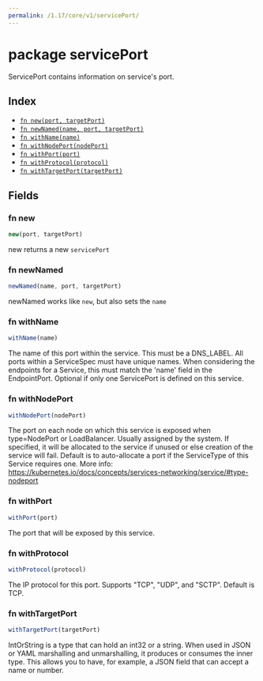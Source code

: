 ```yaml
---
permalink: /1.17/core/v1/servicePort/
---
```


# package servicePort

ServicePort contains information on service's port.

## Index

* [`fn new(port, targetPort)`](#fn-new)
* [`fn newNamed(name, port, targetPort)`](#fn-newnamed)
* [`fn withName(name)`](#fn-withname)
* [`fn withNodePort(nodePort)`](#fn-withnodeport)
* [`fn withPort(port)`](#fn-withport)
* [`fn withProtocol(protocol)`](#fn-withprotocol)
* [`fn withTargetPort(targetPort)`](#fn-withtargetport)

## Fields

### fn new

```ts
new(port, targetPort)
```

new returns a new `servicePort`

### fn newNamed

```ts
newNamed(name, port, targetPort)
```

newNamed works like `new`, but also sets the `name`

### fn withName

```ts
withName(name)
```

The name of this port within the service. This must be a DNS_LABEL. All ports within a ServiceSpec must have unique names. When considering the endpoints for a Service, this must match the 'name' field in the EndpointPort. Optional if only one ServicePort is defined on this service.

### fn withNodePort

```ts
withNodePort(nodePort)
```

The port on each node on which this service is exposed when type=NodePort or LoadBalancer. Usually assigned by the system. If specified, it will be allocated to the service if unused or else creation of the service will fail. Default is to auto-allocate a port if the ServiceType of this Service requires one. More info: https://kubernetes.io/docs/concepts/services-networking/service/#type-nodeport

### fn withPort

```ts
withPort(port)
```

The port that will be exposed by this service.

### fn withProtocol

```ts
withProtocol(protocol)
```

The IP protocol for this port. Supports "TCP", "UDP", and "SCTP". Default is TCP.

### fn withTargetPort

```ts
withTargetPort(targetPort)
```

IntOrString is a type that can hold an int32 or a string.  When used in JSON or YAML marshalling and unmarshalling, it produces or consumes the inner type.  This allows you to have, for example, a JSON field that can accept a name or number.